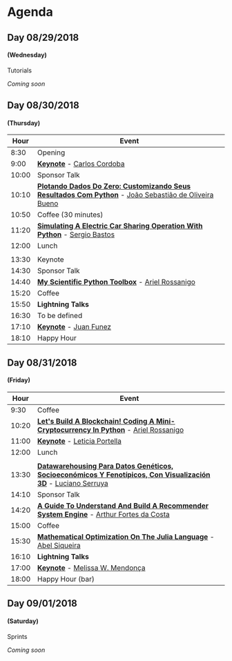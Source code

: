 # Agenda

## Day 08/29/2018
#### (Wednesday)

Tutorials

*Coming soon*

## Day 08/30/2018
#### (Thursday)

| Hour | Event |
| ----- | ------ |
| 8:30 | Opening |
| 9:00 | [**Keynote**](../program/submissions/#/talks) - [Carlos Cordoba](../program/submissions/#/speakers) |
| 10:00 | Sponsor Talk |
| 10:10 | [**Plotando Dados Do Zero: Customizando Seus Resultados Com Python**](../program/submissions/#/talks) - [João Sebastião de Oliveira Bueno](../program/submissions/#/speakers) |
| 10:50 | Coffee (30 minutes) |
| 11:20 | [**Simulating A Electric Car Sharing Operation With Python**](../program/submissions/#/talks) - [Sergio Bastos](../program/submissions/#/speakers) |
| 12:00 | Lunch |
| | |
| 13:30 | Keynote |
| 14:30 | Sponsor Talk |
| 14:40 | [**My Scientific Python Toolbox**](../program/submissions/#/talks) - [Ariel Rossanigo](../program/submissions/#/speakers) |
| 15:20 | Coffee |
| 15:50 | **Lightning Talks** |
| 16:30 | To be defined |
| 17:10 | [**Keynote**](../program/submissions/#/talks) - [Juan Funez](../program/submissions/#/speakers) |
| 18:10 | Happy Hour |

## Day 08/31/2018
#### (Friday)

| Hour | Event |
| ---- | ------ |
| 9:30  | Coffee |
| 10:20 | [**Let's Build A Blockchain! Coding A Mini-Cryptocurrency In Python**](../program/submissions/#/talks) - [Ariel Rossanigo](../program/submissions/#/speakers) |
| 11:00 | [**Keynote**](../program/submissions/#/talks) - [Leticia Portella](../program/submissions/#/speakers) |
| 12:00 | Lunch   |
| | |
| 13:30 | [**Datawarehousing Para Datos Genéticos, Socioeconómicos Y Fenotípicos, Con Visualización 3D**](../program/submissions/#/talks) - [Luciano Serruya](../program/submissions/#/speakers) |
| 14:10 | Sponsor Talk |
| 14:20 | [**A Guide To Understand And Build A Recommender System Engine**](../program/submissions/#/talks) - [Arthur Fortes da Costa](../program/submissions/#/speakers) |
| 15:00 | Coffee |
| 15:30 | [**Mathematical Optimization On The Julia Language**](../program/submissions/#/talks) - [Abel Siqueira](../program/submissions/#/speakers) |
| 16:10 | **Lightning Talks** |
| 17:00 | [**Keynote**](../program/submissions/#/talks) - [Melissa W. Mendonça](../program/submissions/#/speakers) |
| 18:00 | Happy Hour (bar) |

## Day 09/01/2018
#### (Saturday)

Sprints

*Coming soon*
